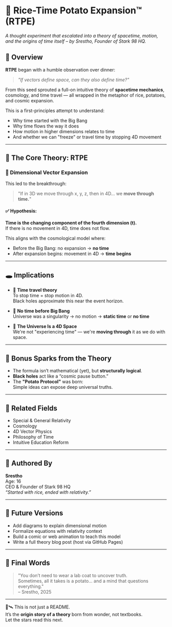 # 🥔 Rice-Time Potato Expansion™ (RTPE)
_A thought experiment that escalated into a theory of spacetime, motion, and the origins of time itself – by Srestho, Founder of Stark 98 HQ._

## 📜 Overview

**RTPE** began with a humble observation over dinner:
> _"If vectors define space, can they also define time?"_

From this seed sprouted a full-on intuitive theory of **spacetime mechanics**, cosmology, and time travel — all wrapped in the metaphor of rice, potatoes, and cosmic expansion.

This is a first-principles attempt to understand:

- Why time started with the Big Bang
- Why time flows the way it does
- How motion in higher dimensions relates to time
- And whether we can "freeze" or travel time by stopping 4D movement

---

## 🌌 The Core Theory: RTPE

### 🔹 Dimensional Vector Expansion



This led to the breakthrough:

> "If in 3D we move through x, y, z, then in 4D... we **move through time.**"

#### ✅ Hypothesis:
**Time is the changing component of the fourth dimension (t).**  
If there is no movement in 4D, time does not flow.

This aligns with the cosmological model where:
- Before the Big Bang: no expansion → **no time**  
- After expansion begins: movement in 4D → **time begins**

---

## 🕳️ Implications

- 🔁 **Time travel theory**  
  To stop time = stop motion in 4D.  
  Black holes approximate this near the event horizon.  

- 🧠 **No time before Big Bang**  
  Universe was a singularity → no motion → **static time** or **no time**

- 🍚 **The Universe Is a 4D Space**  
  We're not "experiencing time" — we're **moving through** it as we do with space.

---

## 🧠 Bonus Sparks from the Theory

- The formula isn’t mathematical (yet), but **structurally logical**.
- **Black holes** act like a “cosmic pause button.”
- The **"Potato Protocol"** was born:  
  Simple ideas can expose deep universal truths.

---

## 🧪 Related Fields
- Special & General Relativity  
- Cosmology  
- 4D Vector Physics  
- Philosophy of Time  
- Intuitive Education Reform

---

## 📝 Authored By

**Srestho**  
Age: 16  
CEO & Founder of Stark 98 HQ  
_“Started with rice, ended with relativity.”_

---

## 📂 Future Versions

- Add diagrams to explain dimensional motion  
- Formalize equations with relativity context  
- Build a comic or web animation to teach this model  
- Write a full theory blog post (host via GitHub Pages)

---

## 🫱 Final Words

> "You don’t need to wear a lab coat to uncover truth.  
> Sometimes, all it takes is a potato… and a mind that questions everything."  
> – Srestho, 2025

---

🌌🛰️ This is not just a README.  
It’s the **origin story of a theory** born from wonder, not textbooks.  
Let the stars read this next.
